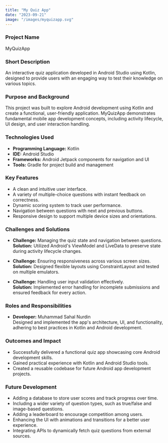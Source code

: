 ```yaml
---
title: "My Quiz App"
date: "2023-09-21"
image: "/images/myquizapp.svg"
---
```


<!-- @format -->

### Project Name

MyQuizApp

### Short Description

An interactive quiz application developed in Android Studio using Kotlin, designed to provide users with an engaging way to test their knowledge on various topics.

### Purpose and Background

This project was built to explore Android development using Kotlin and create a functional, user-friendly application. MyQuizApp demonstrates fundamental mobile app development concepts, including activity lifecycle, UI design, and user interaction handling.

### Technologies Used

- **Programming Language:** Kotlin
- **IDE:** Android Studio
- **Frameworks:** Android Jetpack components for navigation and UI
- **Tools:** Gradle for project build and management

### Key Features

- A clean and intuitive user interface.
- A variety of multiple-choice questions with instant feedback on correctness.
- Dynamic scoring system to track user performance.
- Navigation between questions with next and previous buttons.
- Responsive design to support multiple device sizes and orientations.

### Challenges and Solutions

- **Challenge:** Managing the quiz state and navigation between questions.  
  **Solution:** Utilized Android's ViewModel and LiveData to preserve state during activity lifecycle changes.

- **Challenge:** Ensuring responsiveness across various screen sizes.  
  **Solution:** Designed flexible layouts using ConstraintLayout and tested on multiple emulators.

- **Challenge:** Handling user input validation effectively.  
  **Solution:** Implemented error handling for incomplete submissions and ensured feedback for every action.

### Roles and Responsibilities

- **Developer:** Muhammad Sahal Nurdin  
  Designed and implemented the app's architecture, UI, and functionality, adhering to best practices in Kotlin and Android development.

### Outcomes and Impact

- Successfully delivered a functional quiz app showcasing core Android development skills.
- Gained practical experience with Kotlin and Android Studio tools.
- Created a reusable codebase for future Android app development projects.

### Future Development

- Adding a database to store user scores and track progress over time.
- Including a wider variety of question types, such as true/false and image-based questions.
- Adding a leaderboard to encourage competition among users.
- Enhancing the UI with animations and transitions for a better user experience.
- Integrating APIs to dynamically fetch quiz questions from external sources.
